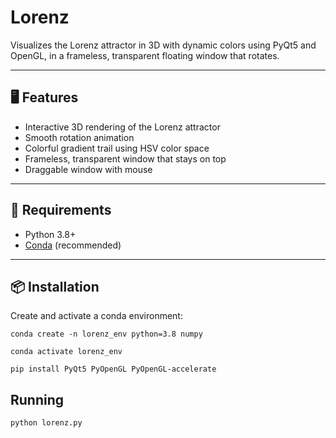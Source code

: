 # Lorenz
Visualizes the Lorenz attractor in 3D with dynamic colors using PyQt5 and OpenGL, in a frameless, transparent floating window that rotates.

---

## 🖥️ Features

- Interactive 3D rendering of the Lorenz attractor
- Smooth rotation animation
- Colorful gradient trail using HSV color space
- Frameless, transparent window that stays on top
- Draggable window with mouse

---

## 🚀 Requirements

- Python 3.8+
- [Conda](https://docs.conda.io/en/latest/) (recommended)

---

## 📦 Installation

Create and activate a conda environment:
```
conda create -n lorenz_env python=3.8 numpy

conda activate lorenz_env

pip install PyQt5 PyOpenGL PyOpenGL-accelerate
```

## Running

```
python lorenz.py
```
